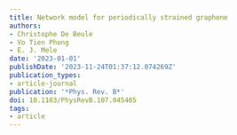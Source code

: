 ```yaml
---
title: Network model for periodically strained graphene
authors:
- Christophe De Beule
- Vo Tien Phong
- E. J. Mele
date: '2023-01-01'
publishDate: '2023-11-24T01:37:12.074269Z'
publication_types:
- article-journal
publication: '*Phys. Rev. B*'
doi: 10.1103/PhysRevB.107.045405
tags:
- article
---
```

